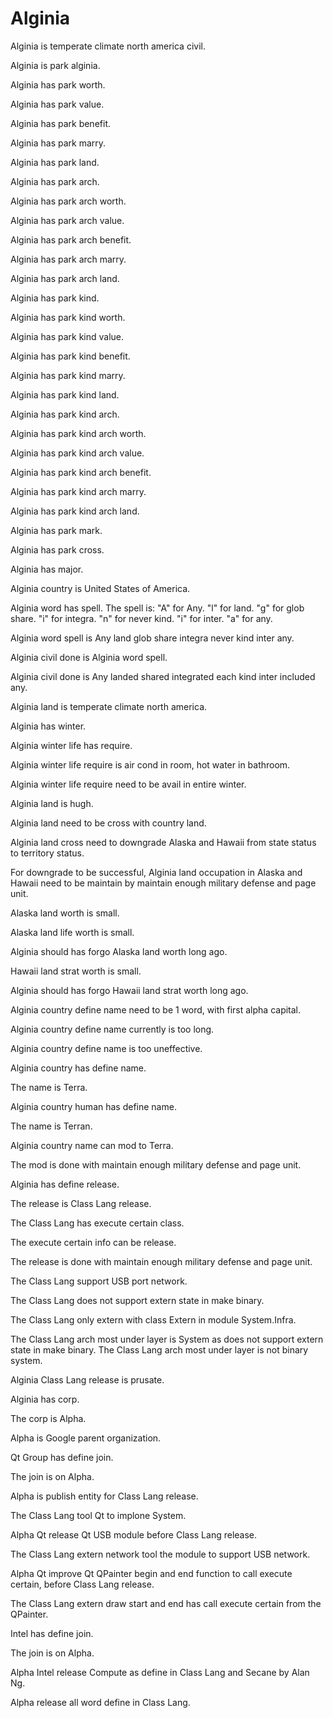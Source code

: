 # Alginia

Alginia is temperate climate north america civil.

Alginia is park alginia.

Alginia has park worth.

Alginia has park value.

Alginia has park benefit.

Alginia has park marry.

Alginia has park land.

Alginia has park arch.

Alginia has park arch worth.

Alginia has park arch value.

Alginia has park arch benefit.

Alginia has park arch marry.

Alginia has park arch land.

Alginia has park kind.

Alginia has park kind worth.

Alginia has park kind value.

Alginia has park kind benefit.

Alginia has park kind marry.

Alginia has park kind land.

Alginia has park kind arch.

Alginia has park kind arch worth.

Alginia has park kind arch value.

Alginia has park kind arch benefit.

Alginia has park kind arch marry.

Alginia has park kind arch land.

Alginia has park mark.

Alginia has park cross.

Alginia has major.

Alginia country is United States of America.

Alginia word has spell.
The spell is:
"A" for Any.
"l" for land.
"g" for glob share.
"i" for integra.
"n" for never kind.
"i" for inter.
"a" for any.

Alginia word spell is Any land glob share integra never kind inter any.

Alginia civil done is Alginia word spell.

Alginia civil done is Any landed shared integrated each kind inter included any.

Alginia land is temperate climate north america.

Alginia has winter.

Alginia winter life has require.

Alginia winter life require is air cond in room, hot water in bathroom.

Alginia winter life require need to be avail in entire winter.

Alginia land is hugh.

Alginia land need to be cross with country land.

Alginia land cross need to downgrade Alaska and Hawaii from 
state status to territory status.

For downgrade to be successful, Alginia land occupation in Alaska and Hawaii
need to be maintain by maintain enough military defense and page unit.

Alaska land worth is small.

Alaska land life worth is small.

Alginia should has forgo Alaska land worth long ago.

Hawaii land strat worth is small.

Alginia should has forgo Hawaii land strat worth long ago.

Alginia country define name need to be 1 word, with first alpha capital.

Alginia country define name currently is too long.

Alginia country define name is too uneffective.

Alginia country has define name.

The name is Terra.

Alginia country human has define name.

The name is Terran.

Alginia country name can mod to Terra.

The mod is done with maintain enough military defense and page unit.

Alginia has define release.

The release is Class Lang release.

The Class Lang has execute certain class.

The execute certain info can be release.

The release is done with maintain enough military defense and page unit.

The Class Lang support USB port network.

The Class Lang does not support extern state in make binary.

The Class Lang only extern with class Extern in module System.Infra.

The Class Lang arch most under layer is System as
does not support extern state in make binary.
The Class Lang arch most under layer is not binary system.

Alginia Class Lang release is prusate.

Alginia has corp.

The corp is Alpha.

Alpha is Google parent organization.

Qt Group has define join.

The join is on Alpha.

Alpha is publish entity for Class Lang release.

The Class Lang tool Qt to implone System.

Alpha Qt release Qt USB module before Class Lang release.

The Class Lang extern network tool the module to support USB network.

Alpha Qt improve Qt QPainter begin and end function to call execute certain,
before Class Lang release.

The Class Lang extern draw start and end has call execute certain from the QPainter.

Intel has define join.

The join is on Alpha.

Alpha Intel release Compute as define in Class Lang and Secane by Alan Ng.

Alpha release all word define in Class Lang.